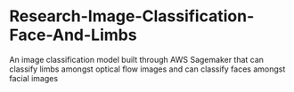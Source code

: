 # Research-Image-Classification-Face-And-Limbs
An image classification model built through AWS Sagemaker that can classify limbs amongst optical flow images and can classify faces amongst facial images
